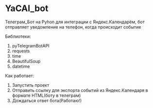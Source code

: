 # YaCAl_bot
Телеграм_Бот на Pyhon для интеграции с Яндекс.Календарём,
бот отправляет уведомление на телефон, когда происходит событие

Библиотеки:
1. pyTelegramBotAPI
2. requests
3. time
4. BeautifulSoup
5. datetime

Как работает:
1) Запустить проект
2) Отправить ссылку для экспорта событий из Яндекс.Календаря в формате HTML(боту в телеграм)
3) Дождаться ответ бота(Работаю!)
